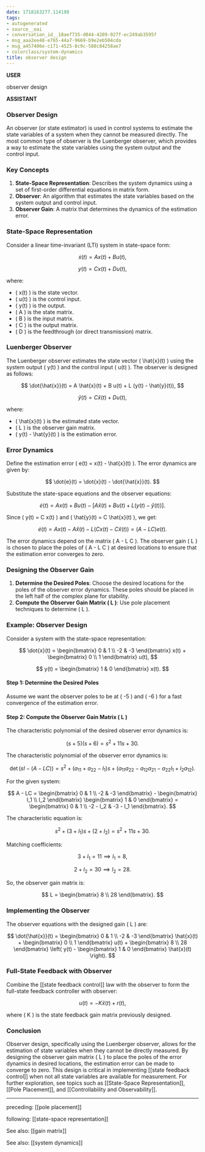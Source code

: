```yaml
---
date: 1718163277.114198
tags:
- autogenerated
- source__oai
- conversation_id__18aef735-d044-4209-927f-ec249ab3595f
- msg_aaa2ee48-e765-44a7-9669-b9e2eb504cda
- msg_a457406e-c171-4525-8c9c-588c84258ae7
- colorclass/system-dynamics
title: observer design
---
```


**USER**

observer design


**ASSISTANT**

### Observer Design

An observer (or state estimator) is used in control systems to estimate the state variables of a system when they cannot be measured directly. The most common type of observer is the Luenberger observer, which provides a way to estimate the state variables using the system output and the control input.

### Key Concepts

1. **State-Space Representation**: Describes the system dynamics using a set of first-order differential equations in matrix form.
2. **Observer**: An algorithm that estimates the state variables based on the system output and control input.
3. **Observer Gain**: A matrix that determines the dynamics of the estimation error.

### State-Space Representation

Consider a linear time-invariant (LTI) system in state-space form:

$$
\dot{x}(t) = A x(t) + B u(t),
$$

$$
y(t) = C x(t) + D u(t),
$$

where:
- \( x(t) \) is the state vector.
- \( u(t) \) is the control input.
- \( y(t) \) is the output.
- \( A \) is the state matrix.
- \( B \) is the input matrix.
- \( C \) is the output matrix.
- \( D \) is the feedthrough (or direct transmission) matrix.

### Luenberger Observer

The Luenberger observer estimates the state vector \( \hat{x}(t) \) using the system output \( y(t) \) and the control input \( u(t) \). The observer is designed as follows:

$$
\dot{\hat{x}}(t) = A \hat{x}(t) + B u(t) + L (y(t) - \hat{y}(t)),
$$

$$
\hat{y}(t) = C \hat{x}(t) + D u(t),
$$

where:
- \( \hat{x}(t) \) is the estimated state vector.
- \( L \) is the observer gain matrix.
- \( y(t) - \hat{y}(t) \) is the estimation error.

### Error Dynamics

Define the estimation error \( e(t) = x(t) - \hat{x}(t) \). The error dynamics are given by:

$$
\dot{e}(t) = \dot{x}(t) - \dot{\hat{x}}(t).
$$

Substitute the state-space equations and the observer equations:

$$
\dot{e}(t) = A x(t) + B u(t) - [A \hat{x}(t) + B u(t) + L (y(t) - \hat{y}(t))].
$$

Since \( y(t) = C x(t) \) and \( \hat{y}(t) = C \hat{x}(t) \), we get:

$$
\dot{e}(t) = A x(t) - A \hat{x}(t) - L (C x(t) - C \hat{x}(t)) = (A - L C) e(t).
$$

The error dynamics depend on the matrix \( A - L C \). The observer gain \( L \) is chosen to place the poles of \( A - L C \) at desired locations to ensure that the estimation error converges to zero.

### Designing the Observer Gain

1. **Determine the Desired Poles**: Choose the desired locations for the poles of the observer error dynamics. These poles should be placed in the left half of the complex plane for stability.
2. **Compute the Observer Gain Matrix \( L \)**: Use pole placement techniques to determine \( L \).

### Example: Observer Design

Consider a system with the state-space representation:

$$
\dot{x}(t) = \begin{bmatrix} 0 & 1 \\ -2 & -3 \end{bmatrix} x(t) + \begin{bmatrix} 0 \\ 1 \end{bmatrix} u(t),
$$

$$
y(t) = \begin{bmatrix} 1 & 0 \end{bmatrix} x(t).
$$

#### Step 1: Determine the Desired Poles

Assume we want the observer poles to be at \( -5 \) and \( -6 \) for a fast convergence of the estimation error.

#### Step 2: Compute the Observer Gain Matrix \( L \)

The characteristic polynomial of the desired observer error dynamics is:

$$
(s + 5)(s + 6) = s^2 + 11s + 30.
$$

The characteristic polynomial of the observer error dynamics is:

$$
\det(sI - (A - LC)) = s^2 + (a_{11} + a_{22} - l_1)s + (a_{11}a_{22} - a_{12}a_{21} - a_{22}l_1 + l_2a_{12}).
$$

For the given system:

$$
A - LC = \begin{bmatrix} 0 & 1 \\ -2 & -3 \end{bmatrix} - \begin{bmatrix} l_1 \\ l_2 \end{bmatrix} \begin{bmatrix} 1 & 0 \end{bmatrix} = \begin{bmatrix} 0 & 1 \\ -2 - l_2 & -3 - l_1 \end{bmatrix}.
$$

The characteristic equation is:

$$
s^2 + (3 + l_1)s + (2 + l_2) = s^2 + 11s + 30.
$$

Matching coefficients:

$$
3 + l_1 = 11 \implies l_1 = 8,
$$

$$
2 + l_2 = 30 \implies l_2 = 28.
$$

So, the observer gain matrix is:

$$
L = \begin{bmatrix} 8 \\ 28 \end{bmatrix}.
$$

### Implementing the Observer

The observer equations with the designed gain \( L \) are:

$$
\dot{\hat{x}}(t) = \begin{bmatrix} 0 & 1 \\ -2 & -3 \end{bmatrix} \hat{x}(t) + \begin{bmatrix} 0 \\ 1 \end{bmatrix} u(t) + \begin{bmatrix} 8 \\ 28 \end{bmatrix} \left( y(t) - \begin{bmatrix} 1 & 0 \end{bmatrix} \hat{x}(t) \right).
$$

### Full-State Feedback with Observer

Combine the [[state feedback control]] law with the observer to form the full-state feedback controller with observer:

$$
u(t) = -K \hat{x}(t) + r(t),
$$

where \( K \) is the state feedback gain matrix previously designed.

### Conclusion

Observer design, specifically using the Luenberger observer, allows for the estimation of state variables when they cannot be directly measured. By designing the observer gain matrix \( L \) to place the poles of the error dynamics in desired locations, the estimation error can be made to converge to zero. This design is critical in implementing [[state feedback control]] when not all state variables are available for measurement. For further exploration, see topics such as [[State-Space Representation]], [[Pole Placement]], and [[Controllability and Observability]].


---

preceding: [[pole placement]]  


following: [[state-space representation]]

See also: [[gain matrix]]


See also: [[system dynamics]]
